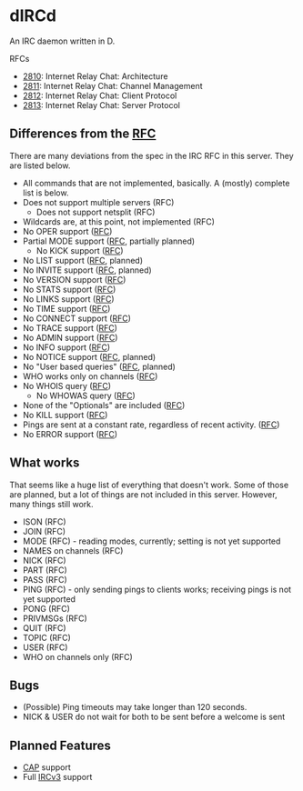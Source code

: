 # dIRCd

An IRC daemon written in D.

RFCs
- [2810](http://tools.ietf.org/html/rfc2810): Internet Relay Chat: Architecture
- [2811](http://tools.ietf.org/html/rfc2811): Internet Relay Chat: Channel Management
- [2812](http://tools.ietf.org/html/rfc2812): Internet Relay Chat: Client Protocol
- [2813](http://tools.ietf.org/html/rfc2813): Internet Relay Chat: Server Protocol

## Differences from the [RFC](http://tools.ietf.org/html/rfc1459.html)
There are many deviations from the spec in the IRC RFC in this server. They are listed below.

- All commands that are not implemented, basically. A (mostly) complete list is below.
- Does not support multiple servers (RFC)
  - Does not support netsplit (RFC)
- Wildcards are, at this point, not implemented (RFC)
- No OPER support ([RFC](http://tools.ietf.org/html/rfc1459.html#section-4.1.5))
- Partial MODE support ([RFC](http://tools.ietf.org/html/rfc1459.html#section-4.2.3), partially planned)
  - No KICK support ([RFC](http://tools.ietf.org/html/rfc1459.html#section-4.2.8))
- No LIST support ([RFC](http://tools.ietf.org/html/rfc1459.html#section-4.2.6), planned)
- No INVITE support ([RFC](http://tools.ietf.org/html/rfc1459.html#section-4.2.7), planned)
- No VERSION support ([RFC](http://tools.ietf.org/html/rfc1459.html#section-4.2.8))
- No STATS support ([RFC](http://tools.ietf.org/html/rfc1459.html#section-4.3.2))
- No LINKS support ([RFC](http://tools.ietf.org/html/rfc1459.html#section-4.3.3))
- No TIME support ([RFC](http://tools.ietf.org/html/rfc1459.html#section-4.3.4))
- No CONNECT support ([RFC](http://tools.ietf.org/html/rfc1459.html#section-4.3.5))
- No TRACE support ([RFC](http://tools.ietf.org/html/rfc1459.html#section-4.3.6))
- No ADMIN support ([RFC](http://tools.ietf.org/html/rfc1459.html#section-4.3.7))
- No INFO support ([RFC](http://tools.ietf.org/html/rfc1459.html#section-4.3.8))
- No NOTICE support ([RFC](http://tools.ietf.org/html/rfc1459.html#section-4.4.2), planned)
- No "User based queries" ([RFC](http://tools.ietf.org/html/rfc1459.html#section-4.5), planned)
- WHO works only on channels ([RFC](http://tools.ietf.org/html/rfc1459.html#section-4.5.1))
- No WHOIS query ([RFC](http://tools.ietf.org/html/rfc1459.html#section-4.5.2))
  - No WHOWAS query ([RFC](http://tools.ietf.org/html/rfc1459.html#section-4.5.3))
- None of the "Optionals" are included ([RFC](http://tools.ietf.org/html/rfc1459.html#section-5))
- No KILL support ([RFC](http://tools.ietf.org/html/rfc1459.html#section-4.6.1))
- Pings are sent at a constant rate, regardless of recent activity. ([RFC](http://tools.ietf.org/html/rfc1459.html#section-4.6.2))
- No ERROR support ([RFC](http://tools.ietf.org/html/rfc1459.html#section-4.6.4))

## What works
That seems like a huge list of everything that doesn't work. Some of those are planned, but a lot of things are not
included in this server. However, many things still work.

- ISON (RFC)
- JOIN (RFC)
- MODE (RFC) - reading modes, currently; setting is not yet supported
- NAMES on channels (RFC)
- NICK (RFC)
- PART (RFC)
- PASS (RFC)
- PING (RFC) - only sending pings to clients works; receiving pings is not yet supported
- PONG (RFC)
- PRIVMSGs (RFC)
- QUIT (RFC)
- TOPIC (RFC)
- USER (RFC)
- WHO on channels only (RFC)

## Bugs
- (Possible) Ping timeouts may take longer than 120 seconds.
- NICK & USER do not wait for both to be sent before a welcome is sent

## Planned Features
- [CAP](http://ircv3.org/specification/capability-negotiation-3.1) support
- Full [IRCv3](http://ircv3.org/) support
